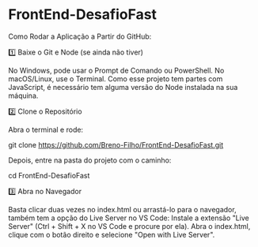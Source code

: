 # FrontEnd-DesafioFast

Como Rodar a Aplicação a Partir do GitHub:

1️⃣ Baixe o Git e Node (se ainda não tiver)

No Windows, pode usar o Prompt de Comando ou PowerShell.
No macOS/Linux, use o Terminal.
Como esse projeto tem partes com JavaScript, é necessário tem alguma versão do Node instalada na sua máquina.

2️⃣ Clone o Repositório

Abra o terminal e rode:

git clone https://github.com/Breno-Filho/FrontEnd-DesafioFast.git

Depois, entre na pasta do projeto com o caminho:

cd FrontEnd-DesafioFast

3️⃣ Abra no Navegador

Basta clicar duas vezes no index.html ou arrastá-lo para o navegador, também tem a opção do Live Server no VS Code:
Instale a extensão "Live Server" (Ctrl + Shift + X no VS Code e procure por ela).
Abra o index.html, clique com o botão direito e selecione "Open with Live Server".
